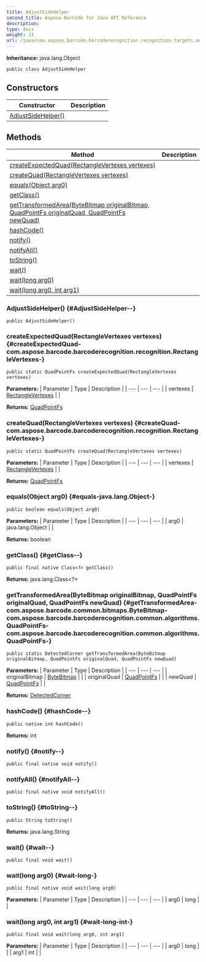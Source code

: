 ```yaml
---
title: AdjustSideHelper
second_title: Aspose.BarCode for Java API Reference
description: 
type: docs
weight: 11
url: /java/com.aspose.barcode.barcoderecognition.recognition.targets.adjustside/adjustsidehelper/
---
```

**Inheritance:**
java.lang.Object
```
public class AdjustSideHelper
```
## Constructors

| Constructor | Description |
| --- | --- |
| [AdjustSideHelper()](#AdjustSideHelper--) |  |
## Methods

| Method | Description |
| --- | --- |
| [createExpectedQuad(RectangleVertexes vertexes)](#createExpectedQuad-com.aspose.barcode.barcoderecognition.recognition.RectangleVertexes-) |  |
| [createQuad(RectangleVertexes vertexes)](#createQuad-com.aspose.barcode.barcoderecognition.recognition.RectangleVertexes-) |  |
| [equals(Object arg0)](#equals-java.lang.Object-) |  |
| [getClass()](#getClass--) |  |
| [getTransformedArea(ByteBitmap originalBitmap, QuadPointFs originalQuad, QuadPointFs newQuad)](#getTransformedArea-com.aspose.barcode.common.bitmaps.ByteBitmap-com.aspose.barcode.barcoderecognition.common.algorithms.QuadPointFs-com.aspose.barcode.barcoderecognition.common.algorithms.QuadPointFs-) |  |
| [hashCode()](#hashCode--) |  |
| [notify()](#notify--) |  |
| [notifyAll()](#notifyAll--) |  |
| [toString()](#toString--) |  |
| [wait()](#wait--) |  |
| [wait(long arg0)](#wait-long-) |  |
| [wait(long arg0, int arg1)](#wait-long-int-) |  |
### AdjustSideHelper() {#AdjustSideHelper--}
```
public AdjustSideHelper()
```


### createExpectedQuad(RectangleVertexes vertexes) {#createExpectedQuad-com.aspose.barcode.barcoderecognition.recognition.RectangleVertexes-}
```
public static QuadPointFs createExpectedQuad(RectangleVertexes vertexes)
```




**Parameters:**
| Parameter | Type | Description |
| --- | --- | --- |
| vertexes | [RectangleVertexes](../../com.aspose.barcode.barcoderecognition.recognition/rectanglevertexes) |  |

**Returns:**
[QuadPointFs](../../com.aspose.barcode.barcoderecognition.common.algorithms/quadpointfs)
### createQuad(RectangleVertexes vertexes) {#createQuad-com.aspose.barcode.barcoderecognition.recognition.RectangleVertexes-}
```
public static QuadPointFs createQuad(RectangleVertexes vertexes)
```




**Parameters:**
| Parameter | Type | Description |
| --- | --- | --- |
| vertexes | [RectangleVertexes](../../com.aspose.barcode.barcoderecognition.recognition/rectanglevertexes) |  |

**Returns:**
[QuadPointFs](../../com.aspose.barcode.barcoderecognition.common.algorithms/quadpointfs)
### equals(Object arg0) {#equals-java.lang.Object-}
```
public boolean equals(Object arg0)
```




**Parameters:**
| Parameter | Type | Description |
| --- | --- | --- |
| arg0 | java.lang.Object |  |

**Returns:**
boolean
### getClass() {#getClass--}
```
public final native Class<?> getClass()
```




**Returns:**
java.lang.Class<?>
### getTransformedArea(ByteBitmap originalBitmap, QuadPointFs originalQuad, QuadPointFs newQuad) {#getTransformedArea-com.aspose.barcode.common.bitmaps.ByteBitmap-com.aspose.barcode.barcoderecognition.common.algorithms.QuadPointFs-com.aspose.barcode.barcoderecognition.common.algorithms.QuadPointFs-}
```
public static DetectedCorner getTransformedArea(ByteBitmap originalBitmap, QuadPointFs originalQuad, QuadPointFs newQuad)
```




**Parameters:**
| Parameter | Type | Description |
| --- | --- | --- |
| originalBitmap | [ByteBitmap](../../com.aspose.barcode.common.bitmaps/bytebitmap) |  |
| originalQuad | [QuadPointFs](../../com.aspose.barcode.barcoderecognition.common.algorithms/quadpointfs) |  |
| newQuad | [QuadPointFs](../../com.aspose.barcode.barcoderecognition.common.algorithms/quadpointfs) |  |

**Returns:**
[DetectedCorner](../../com.aspose.barcode.barcoderecognition.recognition.datamatrix.oldalgorithm.regions.corners/detectedcorner)
### hashCode() {#hashCode--}
```
public native int hashCode()
```




**Returns:**
int
### notify() {#notify--}
```
public final native void notify()
```




### notifyAll() {#notifyAll--}
```
public final native void notifyAll()
```




### toString() {#toString--}
```
public String toString()
```




**Returns:**
java.lang.String
### wait() {#wait--}
```
public final void wait()
```




### wait(long arg0) {#wait-long-}
```
public final native void wait(long arg0)
```




**Parameters:**
| Parameter | Type | Description |
| --- | --- | --- |
| arg0 | long |  |

### wait(long arg0, int arg1) {#wait-long-int-}
```
public final void wait(long arg0, int arg1)
```




**Parameters:**
| Parameter | Type | Description |
| --- | --- | --- |
| arg0 | long |  |
| arg1 | int |  |

